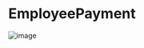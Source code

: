 # EmployeePayment

![image](https://user-images.githubusercontent.com/71516184/144333491-7842e975-6552-4ca7-930e-f0c63b82f222.png)
